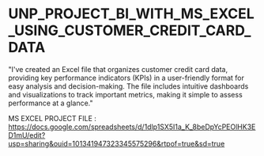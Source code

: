 # UNP_PROJECT_BI_WITH_MS_EXCEL_USING_CUSTOMER_CREDIT_CARD_DATA

"I've created an Excel file that organizes customer credit card data, providing key performance indicators (KPIs) in a user-friendly format for easy analysis and decision-making. The file includes intuitive dashboards and visualizations to track important metrics, making it simple to assess performance at a glance."

MS EXCEL PROJECT FILE : https://docs.google.com/spreadsheets/d/1dlp1SX5I1a_K_8beDpYcPEOlHK3ED1mU/edit?usp=sharing&ouid=101341947323345575296&rtpof=true&sd=true
